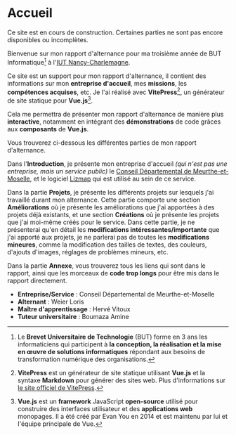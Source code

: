 <script setup>
import CustomContainer from '/components/CustomContainer.vue'
</script>

# Accueil

<custom-container type="warning">
<p>
Ce site est en cours de construction. Certaines parties ne sont pas encore disponibles ou incomplètes.
</p>
</custom-container>

Bienvenue sur mon rapport d'alternance pour ma troisième année de BUT Informatique[^1] à l'[IUT Nancy-Charlemagne](https://iut-charlemagne.univ-lorraine.fr/).

Ce site est un support pour mon rapport d'alternance, il contient des informations sur mon **entreprise d'accueil**, mes **missions**, les **compétences acquises**, etc.
Je l'ai réalisé avec **VitePress**[^2], un générateur de site statique pour **Vue.js**[^3].

Cela me permettra de présenter mon rapport d'alternance de manière plus **interactive**, notamment en intégrant des **démonstrations** de code grâces aux **composants** de **Vue.js**.

Vous trouverez ci-dessous les différentes parties de mon rapport d'alternance.

Dans l'**Introduction**, je présente mon entreprise d'accueil *(qui n'est pas une entreprise, mais un service public)*
le [Conseil Départemental de Meurthe-et-Moselle](https://www.meurthe-et-moselle.fr/),
et le logiciel [Lizmap](/intro/lizmap.md) qui est utilisé au sein de ce service.

Dans la partie **Projets**, je présente les différents projets sur lesquels j'ai travaillé durant mon alternance.
Cette partie comporte une section **Améliorations** où je présente les améliorations que j'ai apportées à des projets déjà existants,
et une section **Créations** où je présente les projets que j'ai moi-même créés pour le service.
Dans cette partie, je ne présenterai qu'en détail les **modifications intéressantes/importante** que j'ai apporté aux projets, je ne parlerai pas de toutes les **modifications mineures**,
comme la modification des tailles de textes, des couleurs, d'ajouts d'images, réglages de problèmes mineurs, etc.

Dans la partie **Annexe**, vous trouverez tous les liens qui sont dans le rapport, ainsi que les morceaux de **code trop longs** pour être mis dans le rapport directement.

<custom-container type="info">
<ul>
    <li><strong>Entreprise/Service</strong> : Conseil Départemental de Meurthe-et-Moselle</li>
    <li><strong>Alternant</strong> : Weier Loris</li>
    <li><strong>Maître d'apprentissage</strong> : Hervé Vitoux</li>
    <li><strong>Tuteur universitaire</strong> : Boumaza Amine</li>
</ul>
</custom-container>

[^1]: Le **Brevet Universitaire de Technologie** (BUT) forme en 3 ans les informaticiens qui participent à **la conception, 
la réalisation et la mise en œuvre de solutions informatiques** répondant aux besoins de transformation numérique des organisations.

[^2]: **VitePress** est un générateur de site statique utilisant **Vue.js** et la syntaxe **Markdown** pour générer des sites web.
Plus d'informations sur [le site officiel de VitePress](https://vitepress.vuejs.org/).

[^3]: **Vue.js** est un **framework** JavaScript **open-source** utilisé pour construire des interfaces utilisateur et des **applications web** monopages.
Il a été créé par Evan You en 2014 et est maintenu par lui et l'équipe principale de Vue.